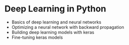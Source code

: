 # Deep Learning in Python #

* Basics of deep learning and neural networks
* Optimizing a neural network with backward propagation
* Building deep learning models with keras 
* Fine-tuning keras models
